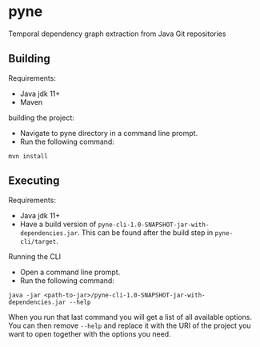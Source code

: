 # pyne
Temporal dependency graph extraction from Java Git repositories

## Building
Requirements:
 - Java jdk 11+
 - Maven
 
building the project:
 - Navigate to pyne directory in a command line prompt.
 - Run the following command:
```
mvn install
```

## Executing
Requirements:
 - Java jdk 11+
 - Have a build version of `pyne-cli-1.0-SNAPSHOT-jar-with-dependencies.jar`. This can be found after the build step in `pyne-cli/target`.
 
Running the CLI
  - Open a command line prompt.
  - Run the following command:
```
java -jar <path-to-jar>/pyne-cli-1.0-SNAPSHOT-jar-with-dependencies.jar --help
```

When you run that last command you will get a list of all available options. 
You can then remove `--help` and replace it with the URI of the project you want to open together with the options you need.
